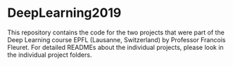 # DeepLearning2019
This repository contains the code for the two projects that were part of the Deep Learning course EPFL (Lausanne, Switzerland) by Professor Francois Fleuret. For detailed READMEs about the individual projects, please look in the individual project folders. 
